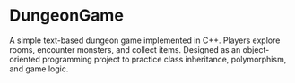 # DungeonGame
A simple text-based dungeon game implemented in C++. Players explore rooms, encounter monsters, and collect items. Designed as an object-oriented programming project to practice class inheritance, polymorphism, and game logic.
